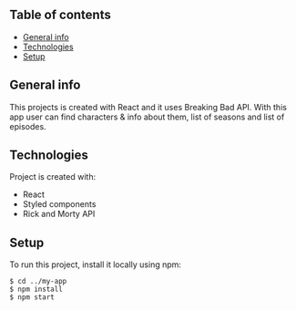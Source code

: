 ## Table of contents
* [General info](#general-info)
* [Technologies](#technologies)
* [Setup](#setup)

## General info
This projects is created with React and it uses Breaking Bad API. With this app user can find characters & info about them, list of seasons and list of episodes.
	
## Technologies
Project is created with:
* React
* Styled components
* Rick and Morty API
	
## Setup
To run this project, install it locally using npm:

```
$ cd ../my-app
$ npm install
$ npm start
```
